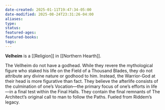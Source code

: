 ```yaml
---
date-created: 2025-01-11T19:47:34-05:00
date-modified: 2025-08-24T23:31:26-04:00
aliases: 
type: 
status: 
featured-ages: 
featured-books: 
tags: 
---
```

**Velheim** is a [[Religion]] in [[Northern Hearth]].

The Vellheim do not have a godhead. While they revere the mythological figure who staked his life on the Field of a Thousand Blades, they do not attribute any divine nature or godhood to him. Instead, the Warrior-God at their head is more figurative than fact. They believe the afterlife consists of the culmination of one’s Vocation—the primary focus of one’s efforts in life—in a final test within the Final Halls. They contain the final remnants of The Architect’s original call to man to follow the Paths. Fueled from Riddem’s legacy.